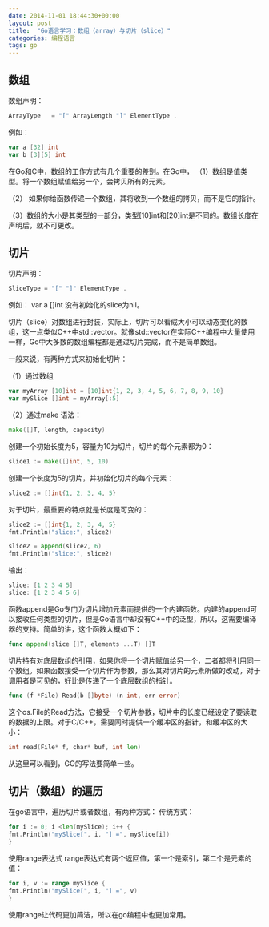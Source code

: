 ```yaml
---
date: 2014-11-01 18:44:30+00:00
layout: post
title:  "Go语言学习：数组（array）与切片（slice）"
categories: 编程语言
tags: go
---
```


数组
-------
数组声明：

```go
ArrayType   = "[" ArrayLength "]" ElementType .
```
例如：

```go
var a [32] int
var b [3][5] int
```

在Go和C中，数组的工作方式有几个重要的差别。在Go中，
（1）数组是值类型。将一个数组赋值给另一个，会拷贝所有的元素。

（2） 如果你给函数传递一个数组，其将收到一个数组的拷贝，而不是它的指针。

（3）数组的大小是其类型的一部分，类型[10]int和[20]int是不同的。数组长度在声明后，就不可更改。

切片
-------
切片声明：

```go
SliceType = "[" "]" ElementType .
```
例如：
var a []int
没有初始化的slice为nil。

切片（slice）对数组进行封装，实际上，切片可以看成大小可以动态变化的数组，这一点类似C++中std::vector。就像std::vector在实际C++编程中大量使用一样，Go中大多数的数组编程都是通过切片完成，而不是简单数组。

一般来说，有两种方式来初始化切片：

（1）通过数组

```go
var myArray [10]int = [10]int{1, 2, 3, 4, 5, 6, 7, 8, 9, 10}
var mySlice []int = myArray[:5]
```

（2）通过make
语法：

```go
make([]T, length, capacity)
```
创建一个初始长度为5，容量为10为切片，切片的每个元素都为0：

```go
slice1 := make([]int, 5, 10)
```

创建一个长度为5的切片，并初始化切片的每个元素：

```go
slice2 := []int{1, 2, 3, 4, 5}
```
对于切片，最重要的特点就是长度是可变的：

```go
slice2 := []int{1, 2, 3, 4, 5}
fmt.Println("slice:", slice2)

slice2 = append(slice2, 6)
fmt.Println("slice:", slice2)
```
输出：

```go
slice: [1 2 3 4 5]
slice: [1 2 3 4 5 6]
```

函数append是Go专门为切片增加元素而提供的一个内建函数。内建的append可以接收任何类型的切片，但是Go语言中却没有C++中的泛型，所以，这需要编译器的支持。简单的讲，这个函数大概如下：

```go
func append(slice []T, elements ...T) []T
```

切片持有对底层数组的引用，如果你将一个切片赋值给另一个，二者都将引用同一个数组。如果函数接受一个切片作为参数，那么其对切片的元素所做的改动，对于调用者是可见的，好比是传递了一个底层数组的指针。

```go
func (f *File) Read(b []byte) (n int, err error)
```
这个os.File的Read方法，它接受一个切片参数，切片中的长度已经设定了要读取的数据的上限。对于C/C++，需要同时提供一个缓冲区的指针，和缓冲区的大小：

```go
int read(File* f, char* buf, int len)
```
从这里可以看到，GO的写法要简单一些。

切片（数组）的遍历
-------
在go语言中，遍历切片或者数组，有两种方式：
传统方式：

```go
for i := 0; i <len(mySlice); i++ { 
fmt.Println("mySlice[", i, "] =", mySlice[i])
}
```
使用range表达式
range表达式有两个返回值，第一个是索引，第二个是元素的值：

```go
for i, v := range mySlice { 
fmt.Println("mySlice[", i, "] =", v)
}
```
使用range让代码更加简洁，所以在go编程中也更加常用。

